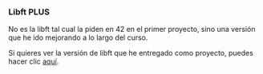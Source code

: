 ### Libft PLUS
No es la libft tal cual la piden en 42 en el primer proyecto, sino una versión que he ido mejorando a lo largo del curso.

Si quieres ver la versión de libft que he entregado como proyecto, puedes hacer clic [aquí](https://github.com/zafraedu/42/tree/master/42-cursus/circle_0/libft).
